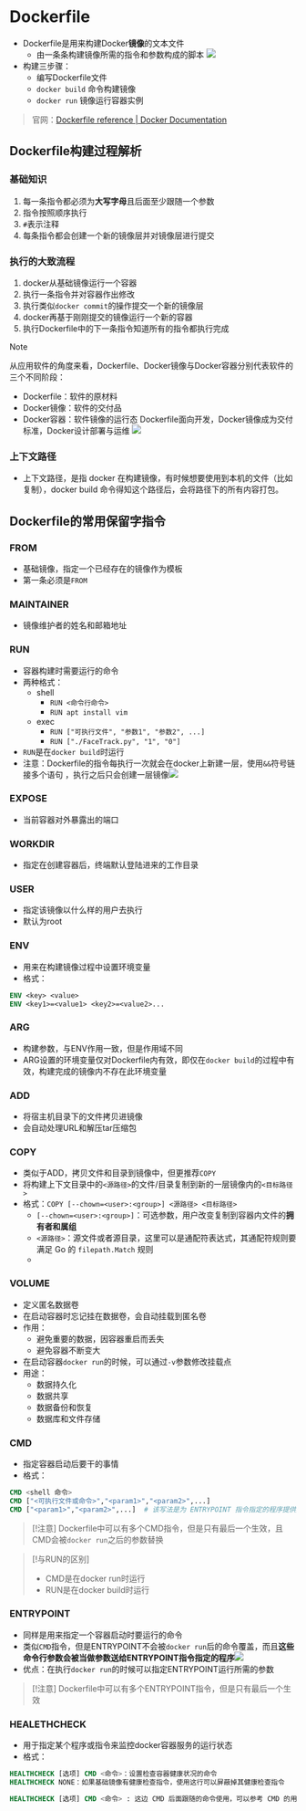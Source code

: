 # Dockerfile
- Dockerfile是用来构建Docker**镜像**的文本文件
	- 由一条条构建镜像所需的指令和参数构成的脚本
![](https://jiunian-pic-1310185536.cos.ap-nanjing.myqcloud.com/picgo%2F20221113154129.png)
- 构建三步骤：
	- 编写Dockerfile文件
	- `docker build` 命令构建镜像
	- `docker run` 镜像运行容器实例
> 官网：[Dockerfile reference | Docker Documentation](https://docs.docker.com/engine/reference/builder/)

## Dockerfile构建过程解析
### 基础知识
1. 每一条指令都必须为**大写字母**且后面至少跟随一个参数
2. 指令按照顺序执行
3. `#`表示注释
4. 每条指令都会创建一个新的镜像层并对镜像层进行提交
### 执行的大致流程
1. docker从基础镜像运行一个容器
2. 执行一条指令并对容器作出修改
3. 执行类似`docker commit`的操作提交一个新的镜像层
4. docker再基于刚刚提交的镜像运行一个新的容器
5. 执行Dockerfile中的下一条指令知道所有的指令都执行完成
> [!NOTE]
> 从应用软件的角度来看，Dockerfile、Docker镜像与Docker容器分别代表软件的三个不同阶段：
> - Dockerfile：软件的原材料
> - Docker镜像：软件的交付品
> - Docker容器：软件镜像的运行态
> Dockerfile面向开发，Docker镜像成为交付标准，Docker设计部署与运维
> ![](https://jiunian-pic-1310185536.cos.ap-nanjing.myqcloud.com/picgo%2F20221113155025.png)
### 上下文路径
- 上下文路径，是指 docker 在构建镜像，有时候想要使用到本机的文件（比如复制），docker build 命令得知这个路径后，会将路径下的所有内容打包。
## Dockerfile的常用保留字指令
### FROM
- 基础镜像，指定一个已经存在的镜像作为模板
- 第一条必须是`FROM`
### MAINTAINER
- 镜像维护者的姓名和邮箱地址
### RUN
- 容器构建时需要运行的命令
- 两种格式：
	- shell
		- `RUN <命令行命令>`
		- `RUN apt install vim`
	- exec
		- `RUN ["可执行文件", "参数1", "参数2", ...]`
		- `RUN ["./FaceTrack.py", "1", "0"]`
- `RUN`是在`docker build`时运行
- 注意：Dockerfile的指令每执行一次就会在docker上新建一层，使用`&&`符号链接多个语句 ，执行之后只会创建一层镜像![](https://jiunian-pic-1310185536.cos.ap-nanjing.myqcloud.com/picgo%2F20221113155809.png)
### EXPOSE
- 当前容器对外暴露出的端口
### WORKDIR
- 指定在创建容器后，终端默认登陆进来的工作目录
### USER
- 指定该镜像以什么样的用户去执行
- 默认为root
### ENV
- 用来在构建镜像过程中设置环境变量
- 格式：
```Dockerfile
ENV <key> <value>
ENV <key1>=<value1> <key2>=<value2>...
```
### ARG
- 构建参数，与ENV作用一致，但是作用域不同
- ARG设置的环境变量仅对Dockerfile内有效，即仅在`docker build`的过程中有效，构建完成的镜像内不存在此环境变量
### ADD
- 将宿主机目录下的文件拷贝进镜像
- 会自动处理URL和解压tar压缩包
### COPY
- 类似于ADD，拷贝文件和目录到镜像中，但更推荐`COPY`
- 将构建上下文目录中的`<源路径>`的文件/目录复制到新的一层镜像内的`<目标路径>`
- 格式：`COPY [--chown=<user>:<group>] <源路径> <目标路径>`
	- `[--chown=<user>:<group>]`：可选参数，用户改变复制到容器内文件的**拥有者和属组**
	- `<源路径>`：源文件或者源目录，这里可以是通配符表达式，其通配符规则要满足 Go 的 `filepath.Match` 规则
	- 
### VOLUME
- 定义匿名数据卷
- 在启动容器时忘记挂在数据卷，会自动挂载到匿名卷
- 作用：
	- 避免重要的数据，因容器重启而丢失
	- 避免容器不断变大
- 在启动容器`docker run`的时候，可以通过`-v`参数修改挂载点
- 用途：
	- 数据持久化
	- 数据共享
	- 数据备份和恢复
	- 数据库和文件存储
### CMD
- 指定容器启动后要干的事情
- 格式：
```Dockerfile
CMD <shell 命令> 
CMD ["<可执行文件或命令>","<param1>","<param2>",...] 
CMD ["<param1>","<param2>",...]  # 该写法是为 ENTRYPOINT 指令指定的程序提供默认参数
```
> [!注意]
> Dockerfile中可以有多个CMD指令，但是只有最后一个生效，且CMD会被`docker run`之后的参数替换

> [!与RUN的区别]
> - CMD是在docker run时运行
> - RUN是在docker build时运行
### ENTRYPOINT
- 同样是用来指定一个容器启动时要运行的命令
- 类似`CMD`指令，但是ENTRYPOINT不会被`docker run`后的命令覆盖，而且**这些命令行参数会被当做参数送给ENTRYPOINT指令指定的程序**![](https://jiunian-pic-1310185536.cos.ap-nanjing.myqcloud.com/picgo%2F20221113161145.png)
- 优点：在执行`docker run`的时候可以指定ENTRYPOINT运行所需的参数
> [!注意]
> Dockerfile中可以有多个ENTRYPOINT指令，但是只有最后一个生效
### HEALETHCHECK
- 用于指定某个程序或指令来监控docker容器服务的运行状态
- 格式：
```Dockerfile
HEALTHCHECK [选项] CMD <命令>：设置检查容器健康状况的命令
HEALTHCHECK NONE：如果基础镜像有健康检查指令，使用这行可以屏蔽掉其健康检查指令

HEALTHCHECK [选项] CMD <命令> : 这边 CMD 后面跟随的命令使用，可以参考 CMD 的用法。
```

